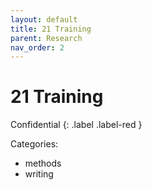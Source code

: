 ```yaml
---
layout: default
title: 21 Training
parent: Research
nav_order: 2
---
```


# 21 Training
Confidential
{: .label .label-red }

Categories:

- methods
- writing